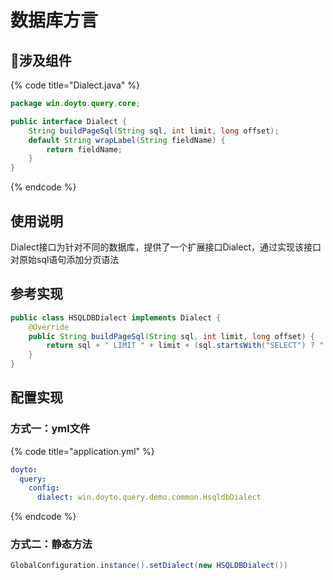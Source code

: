# 数据库方言

## 涉及组件

{% code title="Dialect.java" %}
```java
package win.doyto.query.core;

public interface Dialect {
    String buildPageSql(String sql, int limit, long offset);
    default String wrapLabel(String fieldName) {
        return fieldName;
    }
}
```
{% endcode %}

## 使用说明

Dialect接口为针对不同的数据库，提供了一个扩展接口Dialect，通过实现该接口对原始sql语句添加分页语法

## 参考实现

```java
public class HSQLDBDialect implements Dialect {
    @Override
    public String buildPageSql(String sql, int limit, long offset) {
        return sql + " LIMIT " + limit + (sql.startsWith("SELECT") ? " OFFSET " + offset : "");
    }
}
```

## 配置实现

### 方式一：yml文件

{% code title="application.yml" %}
```yaml
doyto:
  query:
    config:
      dialect: win.doyto.query.demo.common.HsqldbDialect
```
{% endcode %}

### 方式二：静态方法

```java
GlobalConfiguration.instance().setDialect(new HSQLDBDialect())
```



